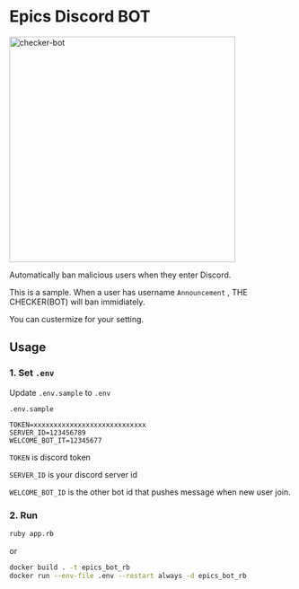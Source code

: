 # Epics Discord BOT

<img width="402" alt="checker-bot" src="https://user-images.githubusercontent.com/23725836/187983091-2b4b113e-5831-482f-b46e-19fcf0e94382.png">


Automatically ban malicious users when they enter Discord.

This is a sample. When a user has username `Announcement` ,
THE CHECKER(BOT) will ban immidiately.

You can custermize for your setting.

## Usage

### 1. Set `.env`

Update `.env.sample` to `.env`

`.env.sample`
```
TOKEN=xxxxxxxxxxxxxxxxxxxxxxxxxxxx
SERVER_ID=123456789
WELCOME_BOT_IT=12345677
```

`TOKEN` is discord token

`SERVER_ID` is your discord server id

`WELCOME_BOT_ID` is the other bot id that pushes message when new user join.



### 2. Run
```bash
ruby app.rb
```


or



```bash
docker build . -t epics_bot_rb
docker run --env-file .env --restart always -d epics_bot_rb
```
